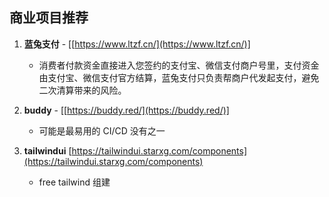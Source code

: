 ## 商业项目推荐

1. **蓝兔支付** - [[https://www.ltzf.cn/](https://www.ltzf.cn/)]
   
   - 消费者付款资金直接进入您签约的支付宝、微信支付商户号里，支付资金由支付宝、微信支付官方结算，蓝兔支付只负责帮商户代发起支付，避免二次清算带来的风险。
2. **buddy** - [[https://buddy.red/](https://buddy.red/)]
   
   - 可能是最易用的 CI/CD 没有之一
3. **tailwindui** [https://tailwindui.starxg.com/components](https://tailwindui.starxg.com/components)
   
   - free tailwind 组建

<!--stackedit_data:
eyJoaXN0b3J5IjpbMzY1MDE1MzIyXX0=
-->